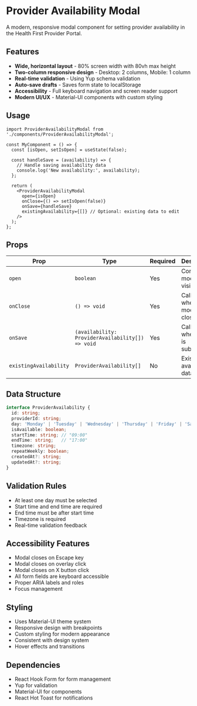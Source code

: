 # Provider Availability Modal

A modern, responsive modal component for setting provider availability in the Health First Provider Portal.

## Features

- **Wide, horizontal layout** - 80% screen width with 80vh max height
- **Two-column responsive design** - Desktop: 2 columns, Mobile: 1 column
- **Real-time validation** - Using Yup schema validation
- **Auto-save drafts** - Saves form state to localStorage
- **Accessibility** - Full keyboard navigation and screen reader support
- **Modern UI/UX** - Material-UI components with custom styling

## Usage

```tsx
import ProviderAvailabilityModal from './components/ProviderAvailabilityModal';

const MyComponent = () => {
  const [isOpen, setIsOpen] = useState(false);
  
  const handleSave = (availability) => {
    // Handle saving availability data
    console.log('New availability:', availability);
  };

  return (
    <ProviderAvailabilityModal
      open={isOpen}
      onClose={() => setIsOpen(false)}
      onSave={handleSave}
      existingAvailability={[]} // Optional: existing data to edit
    />
  );
};
```

## Props

| Prop | Type | Required | Description |
|------|------|----------|-------------|
| `open` | `boolean` | Yes | Controls modal visibility |
| `onClose` | `() => void` | Yes | Callback when modal closes |
| `onSave` | `(availability: ProviderAvailability[]) => void` | Yes | Callback when form is submitted |
| `existingAvailability` | `ProviderAvailability[]` | No | Existing availability data to edit |

## Data Structure

```typescript
interface ProviderAvailability {
  id: string;
  providerId: string;
  day: 'Monday' | 'Tuesday' | 'Wednesday' | 'Thursday' | 'Friday' | 'Saturday' | 'Sunday';
  isAvailable: boolean;
  startTime: string; // "09:00"
  endTime: string;   // "17:00"
  timezone: string;
  repeatWeekly: boolean;
  createdAt?: string;
  updatedAt?: string;
}
```

## Validation Rules

- At least one day must be selected
- Start time and end time are required
- End time must be after start time
- Timezone is required
- Real-time validation feedback

## Accessibility Features

- Modal closes on Escape key
- Modal closes on overlay click
- Modal closes on X button click
- All form fields are keyboard accessible
- Proper ARIA labels and roles
- Focus management

## Styling

- Uses Material-UI theme system
- Responsive design with breakpoints
- Custom styling for modern appearance
- Consistent with design system
- Hover effects and transitions

## Dependencies

- React Hook Form for form management
- Yup for validation
- Material-UI for components
- React Hot Toast for notifications 